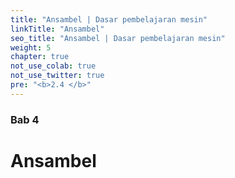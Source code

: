 ```yaml
---
title: "Ansambel | Dasar pembelajaran mesin"
linkTitle: "Ansambel"
seo_title: "Ansambel | Dasar pembelajaran mesin"
weight: 5
chapter: true
not_use_colab: true
not_use_twitter: true
pre: "<b>2.4 </b>"
---
```


### Bab 4

# Ansambel